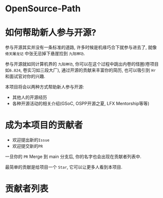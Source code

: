 # OpenSource-Path

# 如何帮助新人参与开源?

参与开源其实并没有一条标准的道路, 许多时候是机缘巧合下就参与进去了, 就像 `倚天屠龙记` 中张无忌掉下悬崖捡到 `九阳神功`.

参与开源就如同计算机界的 `九阳神功`, 你可以在这个过程中跳出内卷的怪圈(卷项目如`6.824`, 卷实习如三段大厂), 通过开源的贡献来丰富你的简历, 也可以吸引到 `Hr` 和面试官对你的兴趣.

本项目将会以两种方式帮助新人参与开源:

- 其他人的开源经历
- 各种开源活动的相关介绍(GSoC, OSPP开源之夏, LFX Mentorship等等)

# 成为本项目的贡献者

- 欢迎提出新的`Issue`
- 欢迎提交新的`PR`

一旦你的 `PR` Merge 到 main 分支后, 你的名字也会出现在贡献者列表中.

最简单的贡献是给项目一个 `Star`, 它可以让更多人看到本项目.

# 贡献者列表

<!-- readme: contributors -start -->
<!-- readme: contributors -end -->

